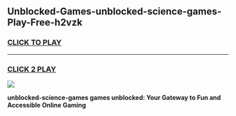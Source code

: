 
## Unblocked-Games-unblocked-science-games-Play-Free-h2vzk
<h3>
<a href="https://premium76.site?title=unblocked-science-games&ref=18A1">CLICK TO PLAY</a></h3>
<hr>

<h3>
<a href="https://premium76.site?title=unblocked-science-games&ref=18A1">CLICK 2 PLAY</a>
  
</h3>

<a href="https://premium76.site?title=unblocked-science-games&ref=18A1"><img src="https://clearcache.store/games.png"></a>


**unblocked-science-games games unblocked: Your Gateway to Fun and Accessible Online Gaming**
